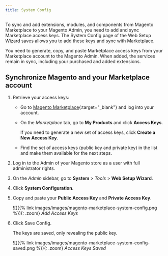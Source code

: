 ```yaml
---
title: System Config
---
```


To sync and add extensions, modules, and components from Magento Marketplace to your Magento Admin, you need to add and sync Marketplace access keys. The System Config page of the Web Setup Wizard saves allows you to add these keys and sync with Marketplace.

You need to generate, copy, and paste Marketplace access keys from your Marketplace account to the Magento Admin. When added, the services remain in sync, including your purchased and added extensions.

## Synchronize Magento and your Marketplace account

1. Retrieve your access keys:

    - Go to [Magento Marketplace][1]{:target="_blank"} and log into your account.

    - On the _Marketplace_ tab, go to **My Products** and click **Access Keys**.

        If you need to generate a new set of access keys, click **Create a New Access Key**.

    - Find the set of access keys (public key and private key) in the list and make them available for the next steps.

1. Log in to the Admin of your Magento store as a user with full administrator rights.

1. On the _Admin_ sidebar, go to **System** > _Tools_ > **Web Setup Wizard**.

1. Click **System Configuration**.

1. Copy and paste your **Public Access Key** and **Private Access Key**.

    ![]({% link images/images/magento-marketplace-system-config.png %}){: .zoom}
    _Add Access Keys_

1. Click <span class="btn">Save Config</span>.

   The keys are saved, only revealing the public key.

    ![]({% link images/images/magento-marketplace-system-config-saved.png %}){: .zoom}
    _Access Keys Saved_

[1]: https://marketplace.magento.com/
